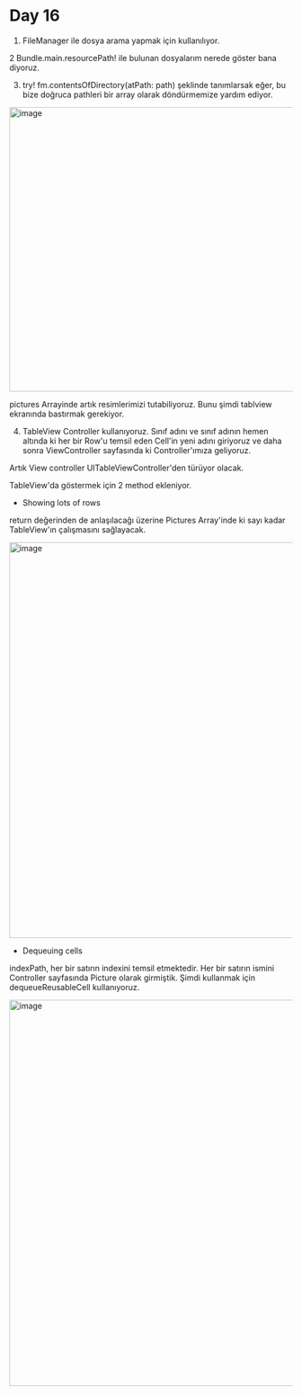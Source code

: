 # Day 16

1. FileManager ile dosya arama yapmak için kullanılıyor.

2 Bundle.main.resourcePath! ile bulunan dosyalarım nerede göster bana diyoruz.

3. try! fm.contentsOfDirectory(atPath: path) şeklinde tanımlarsak eğer, bu bize doğruca pathleri bir array olarak döndürmemize yardım ediyor.

<img width="506" alt="image" src="https://user-images.githubusercontent.com/56068905/188061968-3b42cdf8-1800-4e8b-bee8-ccbab723906a.png">

pictures Arrayinde artık resimlerimizi tutabiliyoruz. Bunu şimdi tablview ekranında bastırmak gerekiyor.

4. TableView Controller kullanıyoruz. Sınıf adını ve sınıf adının hemen altında ki her bir Row'u temsil eden Cell'in yeni adını giriyoruz ve daha sonra ViewController sayfasında ki Controller'ımıza geliyoruz.

Artık View controller UITableViewController'den türüyor olacak.

TableView'da göstermek için 2 method ekleniyor.

* Showing lots of rows 
 
return değerinden de anlaşılacağı üzerine Pictures Array'inde ki sayı kadar TableView'ın çalışmasını sağlayacak.

<img width="704" alt="image" src="https://user-images.githubusercontent.com/56068905/188062256-ae385748-43e1-4965-8c77-0b958968c229.png">

* Dequeuing cells

indexPath, her bir satırın indexini temsil etmektedir. Her bir satırın ismini Controller sayfasında Picture olarak girmiştik. Şimdi kullanmak için dequeueReusableCell kullanıyoruz.

<img width="687" alt="image" src="https://user-images.githubusercontent.com/56068905/188062471-e02668b8-5bac-44fe-8bd9-78d02451bb5e.png">

